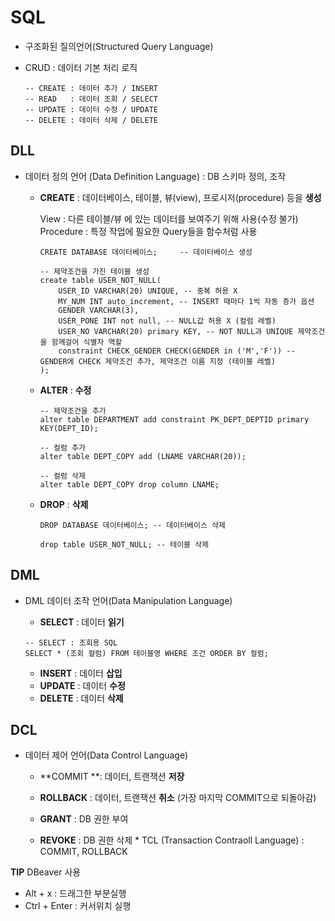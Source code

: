 # SQL

- 구조화된 질의언어(Structured Query Language)

- CRUD : 데이터 기본 처리 로직

  ```mysql
  -- CREATE : 데이터 추가 / INSERT
  -- READ   : 데이터 조회 / SELECT
  -- UPDATE : 데이터 수정 / UPDATE
  -- DELETE : 데이터 삭제 / DELETE
  ```

## DLL 

- 데이터 정의 언어 (Data Definition Language) : DB 스키마 정의, 조작
  - **CREATE** : 데이터베이스, 테이블, 뷰(view), 프로시저(procedure) 등을 **생성**
  
    View : 다른 테이블/뷰 에 있는 데이터를 보여주기 위해 사용(수정 불가)
    Procedure : 특정 작업에 필요한 Query들을 함수처럼 사용
  
    ```mysql
    CREATE DATABASE 데이터베이스;     -- 데이터베이스 생성
    
    -- 제약조건을 가진 테이블 생성
    create table USER_NOT_NULL( 
        USER_ID VARCHAR(20) UNIQUE, -- 중복 허용 X
        MY_NUM INT auto_increment, -- INSERT 때마다 1씩 자동 증가 옵션
        GENDER VARCHAR(3),
        USER_PONE INT not null, -- NULL값 허용 X (컬럼 레벨)
        USER_NO VARCHAR(20) primary KEY, -- NOT NULL과 UNIQUE 제약조건을 함께걸어 식별자 역할
        constraint CHECK_GENDER CHECK(GENDER in ('M','F')) -- GENDER에 CHECK 제약조건 추가, 제약조건 이름 지정 (테이블 레벨)
    );
    ```
  
  - **ALTER** : **수정**
  
    ```mysql
    -- 제약조건을 추가
    alter table DEPARTMENT add constraint PK_DEPT_DEPTID primary KEY(DEPT_ID);
    
    -- 컬럼 추가
    alter table DEPT_COPY add (LNAME VARCHAR(20));
    
    -- 컬럼 삭제
    alter table DEPT_COPY drop column LNAME;
    ```
  
  - **DROP** : **삭제**
  
    ```mysql
    DROP DATABASE 데이터베이스; -- 데이터베이스 삭제
    
    drop table USER_NOT_NULL; -- 테이블 삭제
    ```
  
    

## DML

- DML 데이터 조작 언어(Data Manipulation Language)
  
  - **SELECT** : 데이터 **읽기**
  
  ```mysql
  -- SELECT : 조회용 SQL
  SELECT * (조회 컬럼) FROM 테이블명 WHERE 조건 ORDER BY 컬럼;
  ```
  
  - **INSERT** : 데이터 **삽입**
  - **UPDATE** : 데이터 **수정**
  - **DELETE** : 데이터 **삭제**

## DCL 

- 데이터 제어 언어(Data Control Language)

  - **COMMIT **: 데이터, 트랜잭션 **저장**

  - **ROLLBACK** : 데이터, 트랜잭션 **취소** (가장 마지막 COMMIT으로 되돌아감)

  - **GRANT** : DB 권한 부여

  - **REVOKE** : DB 권한 삭제
      \* TCL (Transaction Contraoll Language) : COMMIT, ROLLBACK



**TIP** DBeaver 사용
- Alt + x : 드래그한 부분실행
- Ctrl + Enter : 커서위치 실행